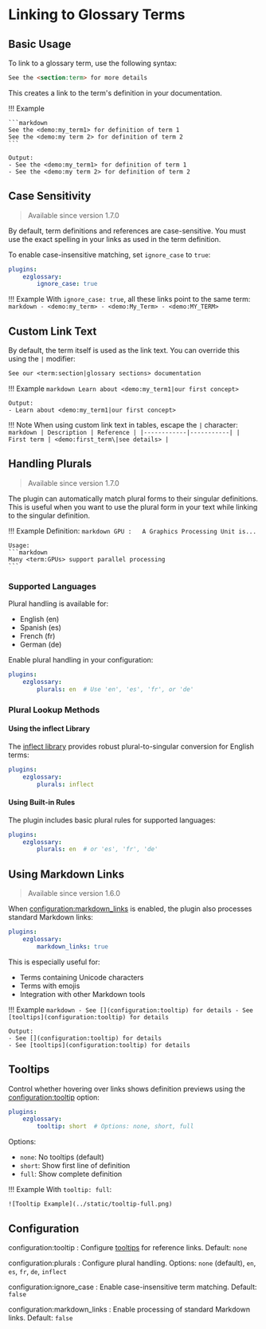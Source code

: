 # Linking to Glossary Terms

## Basic Usage

To link to a glossary term, use the following syntax:

```markdown
See the <section:term> for more details
```

This creates a link to the term's definition in your documentation.

!!! Example

    ```markdown
    See the <demo:my_term1> for definition of term 1
    See the <demo:my term 2> for definition of term 2
    ```

    Output:
    - See the <demo:my_term1> for definition of term 1
    - See the <demo:my term 2> for definition of term 2

## Case Sensitivity
> Available since version 1.7.0

By default, term definitions and references are case-sensitive. You must use
the exact spelling in your links as used in the term definition.

To enable case-insensitive matching, set `ignore_case` to `true`:

```yaml
plugins:
    ezglossary:
        ignore_case: true
```

!!! Example
    With `ignore_case: true`, all these links point to the same term:
    ```markdown
    - <demo:my_term>
    - <demo:My_Term>
    - <demo:MY_TERM>
    ```

## Custom Link Text

By default, the term itself is used as the link text. You can override this
using the `|` modifier:

```markdown
See our <term:section|glossary sections> documentation
```

!!! Example
    ```markdown
    Learn about <demo:my_term1|our first concept>
    ```

    Output:
    - Learn about <demo:my_term1|our first concept>

!!! Note
    When using custom link text in tables, escape the `|` character:
    ```markdown
    | Description | Reference |
    |------------|-----------|
    | First term | <demo:first_term\|see details> |
    ```

## Handling Plurals
> Available since version 1.7.0

The plugin can automatically match plural forms to their singular definitions.
This is useful when you want to use the plural form in your text while linking
to the singular definition.

!!! Example
    Definition:
    ```markdown
    GPU
    :   A Graphics Processing Unit is...
    ```

    Usage:
    ```markdown
    Many <term:GPUs> support parallel processing
    ```

### Supported Languages

Plural handling is available for:
- English (en)
- Spanish (es)
- French (fr)
- German (de)

Enable plural handling in your configuration:

```yaml
plugins:
    ezglossary:
        plurals: en  # Use 'en', 'es', 'fr', or 'de'
```

### Plural Lookup Methods

#### Using the inflect Library

The [inflect library](https://github.com/jaraco/inflect) provides robust plural-to-singular
conversion for English terms:

```yaml
plugins:
    ezglossary:
        plurals: inflect
```

#### Using Built-in Rules

The plugin includes basic plural rules for supported languages:

```yaml
plugins:
    ezglossary:
        plurals: en  # or 'es', 'fr', 'de'
```

## Using Markdown Links
> Available since version 1.6.0

When <configuration:markdown_links> is enabled, the plugin also processes standard Markdown links:

```yaml
plugins:
    ezglossary:
        markdown_links: true
```

This is especially useful for:
- Terms containing Unicode characters
- Terms with emojis
- Integration with other Markdown tools

!!! Example
    ```markdown
    - See [](configuration:tooltip) for details
    - See [tooltips](configuration:tooltip) for details
    ```

    Output:
    - See [](configuration:tooltip) for details
    - See [tooltips](configuration:tooltip) for details

## Tooltips

Control whether hovering over links shows definition previews using the <configuration:tooltip> option:

```yaml
plugins:
    ezglossary:
        tooltip: short  # Options: none, short, full
```

Options:
- `none`: No tooltips (default)
- `short`: Show first line of definition
- `full`: Show complete definition

!!! Example
    With `tooltip: full`:
    
    ![Tooltip Example](../static/tooltip-full.png)

## Configuration

configuration:tooltip
:   Configure [tooltips](#tooltips) for reference links. Default: `none`

configuration:plurals
:   Configure plural handling. Options: `none` (default), `en`, `es`, `fr`, `de`, `inflect`

configuration:ignore_case
:   Enable case-insensitive term matching. Default: `false`

configuration:markdown_links
:   Enable processing of standard Markdown links. Default: `false`
